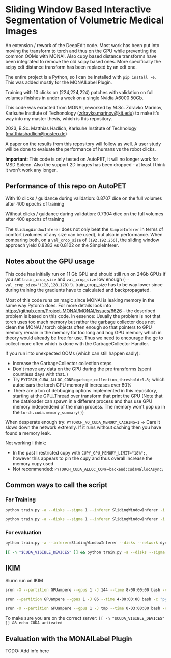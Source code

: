 # Sliding Window Based Interactive Segmentation of Volumetric Medical Images

An extension / rework of the DeepEdit code. Most work has been put into moving the transform to torch and thus on the GPU while preventing the common OOMs with MONAI. Also cupy based distance transforms have been integrated to remove the old scipy based ones. More specifically the scipy cdt distance transform has been replaced by an edt one.

The entire project is a Python, so I can be installed with `pip install -e`. This was added mostly for the MONAILabel Plugin.

Training with 10 clicks on (224,224,224) patches with validation on full volumes finishes in under a week on a single Nvidia A6000 50Gb.

This code was exracted from MONAI, reworked by M.Sc. Zdravko Marinov, Karlsuhe Institute of Techonology (zdravko.marinov@kit.edu) to make it's way into my master thesis, which is this repository.

2023, B.Sc. Matthias Hadlich, Karlsuhe Institute of Technology (matthiashadlich@posteo.de)

A paper on the results from this repository will follow as well. A user study will be done to evaluate the performance of humans vs the robot clicks.

**Important**: This code is only tested on AutoPET, it will no longer work for MSD Spleen. Also the support 2D images has been dropped - at least I think it won't work any longer..


## Performance of this repo on AutoPET

With 10 clicks / guidance during validation: 0.8707 dice on the full volumes after 400 epochs of training

Without clicks / guidance during validation: 0.7304 dice on the full volumes after 400 epochs of training

The `SlidingWindowInferer` does not only beat the `SimpleInferer` in terms of comfort (volumes of any size can be used), but also in performance.
When comparing both, on a `val_crop_size` of `(192,192,256)`, the sliding window approach yield 0.8383 vs 0.8102 on the SimpleInferer.

## Notes about the GPU usage

This code has initially run on 11 Gb GPU and should still run on 24Gb GPUs if you set `train_crop_size` and `val_crop_size` low enough (`--val_crop_size='(128,128,128)'`). train_crop_size has to be way lower since during training the gradients have to calculated and backpropagated.

Most of this code runs on magic since MONAI is leaking memory in the same way Pytorch does. For more details look into https://github.com/Project-MONAI/MONAI/issues/6626 - the described problem is based on this code. In essence: Usually the problem is not that torch uses too much memory but rather the garbage collector does not clean the MONAI / torch objects often enough so that pointers to GPU memory remain in the memory for too long and hog GPU memory which in theory would already be free for use. Thus we need to encourage the gc to collect more often which is done with the GarbageCollector Handler.

If you run into unexpected OOMs (which can still happen sadly): 

- Increase the GarbageCollector collection steps
- Don't move any data on the GPU during the pre transforms (spent countless days with that..)
- Try `PYTORCH_CUDA_ALLOC_CONF=garbage_collection_threshold:0.8;` which autoclears the torch GPU memory if increases over 80%
- There are a ton of debbuging options implemented in this repository, starting at the GPU_Thread over transform that print the GPU (Note that the dataloader can spawn in a different process and thus use GPU memory independend of the main process. The memory won't pop up in the `torch.cuda.memory_summary()`)

When desperate enough try: `PYTORCH_NO_CUDA_MEMORY_CACHING=1` -> Care it slows down the network extremly. If it runs without caching then you have found a memory leak.

Not working I think:
- In the past I restricted cupy with `CUPY_GPU_MEMORY_LIMIT="18%";`, however this appears to pin the cupy and thus overall increase the memory cupy used
- Not recommended: `PYTORCH_CUDA_ALLOC_CONF=backend:cudaMallocAsync;`


## Common ways to call the script 

### For Training

```bash
python train.py -a --disks --sigma 1 --inferer SlidingWindowInferer -i /projects/mhadlich_segmentation/AutoPET/AutoPET -o /projects/mhadlich_segmentation/data/20  -c /local/work/mhadlich/cache -ta -e 400

python train.py -a --disks --sigma 1 --inferer SlidingWindowInferer -i /projects/mhadlich_segmentation/AutoPET/AutoPET -o /projects/mhadlich_segmentation/data/87 -c /local/work/mhadlich/cache -ta -e 200 -f 10 --val_sw_batch_size 32 --scheduler PolynomialLR
```


### For evaluation

```bash
python train.py -a --inferer=SlidingWindowInferer --disks --network dynunet --sigma 1 -o /tmp/output -d /tmp/data -c /tmp/cache -e 1 -t 1 --eval_only --save_nifti --resume_from data/18_checkpoint.pt -ta

[[ -n "$CUDA_VISIBLE_DEVICES" ]] && python train.py -a --disks --sigma 1 --inferer SlidingWindowInferer -i /projects/mhadlich_segmentation/AutoPET/AutoPET -o /projects/mhadlich_segmentation/tmp -d /projects/mhadlich_segmentation/tmp -c /local/work/mhadlich/cache -ta -e 1 -t 1 --eval_only --save_nifti --resume_from '/projects/mhadlich_segmentation/data/30/checkpoint_epoch=30.pt'
```


## IKIM

Slurm run on IKIM

```bash
srun -X --partition GPUampere --gpus 1 -J 144 --time 8-00:00:00 bash -c "python train.py -a --disks --sigma 1 --inferer SlidingWindowInferer -i /projects/mhadlich_segmentation/AutoPET/AutoPET -o /projects/mhadlich_segmentation/data/144 -c /local/work/mhadlich/cache -ta -e 200 -f 10 --val_sw_batch_size 8 --scheduler CosineAnnealingLR --network ultradynunet"

srun --partition GPUampere --gpus 1 -J 86 --time 4-00:00:00 bash -c "python train.py -a --disks --sigma 1 --inferer SimpleInferer -i /projects/mhadlich_segmentation/AutoPET/AutoPET -o /projects/mhadlich_segmentation/data/86 -c /local/work/mhadlich/cache -ta -e 200 -f 10 --val_crop_size '(192,192,256)'"

srun -X --partition GPUampere --gpus 1 -J tmp --time 0-03:00:00 bash -c "python train.py -a --disks --sigma 1 --inferer SlidingWindowInferer -i /projects/mhadlich_segmentation/AutoPET/AutoPET -o /projects/mhadlich_segmentation/data/eval -c /local/work/mhadlich/cache -ta --val_sw_batch_size 8 --dont_check_output_dir --resume_from /projects/mhadlich_segmentation/data/104/checkpoint.pt --eval_only -t 10"
```

To make sure you are on the correct server:
`[[ -n "$CUDA_VISIBLE_DEVICES" ]] && echo CUDA activated`


## Evaluation with the MONAILabel Plugin

TODO: Add info here

